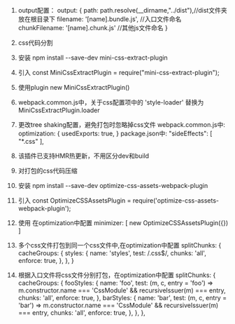 1. output配置：
  output: {
    path: path.resolve(__dirname,"../dist"),//dist文件夹放在根目录下
    filename: '[name].bundle.js',   //入口文件命名
    chunkFilename: '[name].chunk.js'    //其他js文件命名
  }

2. css代码分割

  1. 安装
    npm install --save-dev mini-css-extract-plugin

  2. 引入
    const MiniCssExtractPlugin = require("mini-css-extract-plugin");

  3. 使用plugin
    new MiniCssExtractPlugin()

  3. webpack.common.js中，关于css配置项中的 'style-loader' 替换为 MiniCssExtractPlugin.loader

  4. 更改tree shaking配置，避免打包时忽略掉css文件
    webpack.common.js中:
      optimization: {
        usedExports: true,
      }
    package.json中:
      "sideEffects": [
        "*.css"
      ],
  5. 该插件已支持HMR热更新，不用区分dev和build

3. 对打包的css代码压缩
  1. 安装
    npm install --save-dev optimize-css-assets-webpack-plugin
  2. 引入
    const OptimizeCSSAssetsPlugin = require('optimize-css-assets-webpack-plugin');
  3. 使用   在optimization中配置
    minimizer: [
        new OptimizeCSSAssetsPlugin({})
    ]
  4. 多个css文件打包到同一个css文件中,在optimization中配置
      splitChunks: {
        cacheGroups: {
          styles: {
            name: 'styles',
            test: /\.css$/,
            chunks: 'all',
            enforce: true,
          },
        },
      }
  5. 根据入口文件将css文件分别打包，在optimization中配置
    splitChunks: {
      cacheGroups: {
        fooStyles: {
          name: 'foo',
          test: (m, c, entry = 'foo') =>
            m.constructor.name === 'CssModule' && recursiveIssuer(m) === entry,
          chunks: 'all',
          enforce: true,
        },
        barStyles: {
          name: 'bar',
          test: (m, c, entry = 'bar') =>
            m.constructor.name === 'CssModule' && recursiveIssuer(m) === entry,
          chunks: 'all',
          enforce: true,
        },
      },
    },

    